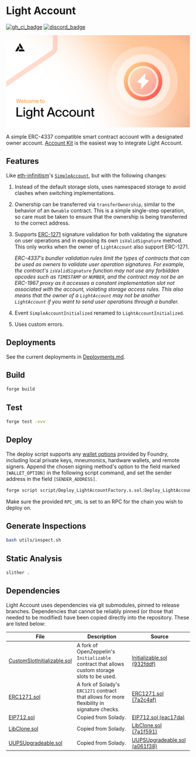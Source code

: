 # Light Account

[![gh_ci_badge]][gh_ci_link]
[![discord_badge]][discord_link]

[gh_ci_badge]: https://github.com/alchemyplatform/light-account/actions/workflows/test.yml/badge.svg
[gh_ci_link]: https://github.com/alchemyplatform/light-account/actions/workflows/test.yml
[discord_badge]: https://dcbadge.vercel.app/api/server/alchemyplatform
[discord_link]: https://discord.gg/alchemyplatform

![](./img/light-account.jpg)

A simple ERC-4337 compatible smart contract account with a designated owner account. [Account Kit](https://accountkit.alchemy.com/overview/introduction.html) is the easiest way to integrate Light Account.

## Features

Like [eth-infinitism](https://github.com/eth-infinitism/account-abstraction)'s [`SimpleAccount`](https://github.com/eth-infinitism/account-abstraction/blob/develop/contracts/samples/SimpleAccount.sol), but with the following changes:

1. Instead of the default storage slots, uses namespaced storage to avoid clashes when switching implementations.

2. Ownership can be transferred via `transferOwnership`, similar to the behavior of an `Ownable` contract. This is a simple single-step operation, so care must be taken to ensure that the ownership is being transferred to the correct address.

3. Supports [ERC-1271](https://eips.ethereum.org/EIPS/eip-1271) signature validation for both validating the signature on user operations and in exposing its own `isValidSignature` method. This only works when the owner of `LightAccount` also support ERC-1271.

   _ERC-4337's bundler validation rules limit the types of contracts that can be used as owners to validate user operation signatures. For example, the contract's `isValidSignature` function may not use any forbidden opcodes such as `TIMESTAMP` or `NUMBER`, and the contract may not be an ERC-1967 proxy as it accesses a constant implementation slot not associated with the account, violating storage access rules. This also means that the owner of a `LightAccount` may not be another `LightAccount` if you want to send user operations through a bundler._

4. Event `SimpleAccountInitialized` renamed to `LightAccountInitialized`.

5. Uses custom errors.

## Deployments

See the current deployments in [Deployments.md](./Deployments.md).

## Build

```bash
forge build
```

## Test

```bash
forge test -vvv
```

## Deploy

The deploy script supports any [wallet options](https://book.getfoundry.sh/reference/forge/forge-script#wallet-options---raw) provided by Foundry, including local private keys, mneumonics, hardware wallets, and remote signers. Append the chosen signing method's option to the field marked `[WALLET_OPTION]` in the following script command, and set the sender address in the field `[SENDER_ADDRESS]`.

```bash
forge script script/Deploy_LightAccountFactory.s.sol:Deploy_LightAccountFactory [WALLET_OPTION] --sender [SENDER_ADDRESS]--rpc-url [RPC_URL] -vvvv --broadcast --verify
```

Make sure the provided `RPC_URL` is set to an RPC for the chain you wish to deploy on.

## Generate Inspections

```bash
bash utils/inspect.sh
```

## Static Analysis

```bash
slither .
```

## Dependencies

Light Account uses dependencies via git submodules, pinned to release branches. Dependencies that cannot be reliably pinned (or those that needed to be modified) have been copied directly into the repository. These are listed below:

| File                                                                    | Description                                                                                    | Source                                                                                                                                                                      |
| ----------------------------------------------------------------------- | ---------------------------------------------------------------------------------------------- | --------------------------------------------------------------------------------------------------------------------------------------------------------------------------- |
| [CustomSlotInitializable.sol](./src/common/CustomSlotInitializable.sol) | A fork of OpenZeppelin's `Initializable` contract that allows custom storage slots to be used. | [Initializable.sol (932fddf)](https://github.com/OpenZeppelin/openzeppelin-contracts/blob/932fddf69a699a9a80fd2396fd1a2ab91cdda123/contracts/proxy/utils/Initializable.sol) |
| [ERC1271.sol](./src/common/ERC1271.sol)                                 | A fork of Solady's `ERC1271` contract that allows for more flexibility in signature checks.    | [ERC1271.sol (7a2c4af)](https://github.com/Vectorized/solady/blob/7a2c4afcc7328908ddd3f6eae076d277b2b5da23/src/accounts/ERC1271.sol)                                        |
| [EIP712.sol](./src/external/solady/EIP712.sol)                          | Copied from Solady.                                                                            | [EIP712.sol (eac17da)](https://github.com/Vectorized/solady/blob/eac17da6d57d864f179a6d81e02127cabe3b77d9/src/utils/EIP712.sol)                                             |
| [LibClone.sol](./src/external/solady/LibClone.sol)                      | Copied from Solady.                                                                            | [LibClone.sol (7a1f591)](https://github.com/Vectorized/solady/blob/7a1f591fe53487bd6952c4df23d3bed26a4b678d/src/utils/LibClone.sol)                                         |
| [UUPSUpgradeable.sol](./src/external/solady/UUPSUpgradeable.sol)        | Copied from Solady.                                                                            | [UUPSUpgradeable.sol (a061f38)](https://github.com/Vectorized/solady/blob/a061f38f27cd7ae330a86d42d3f15b4e7237f064/src/utils/UUPSUpgradeable.sol)                           |
